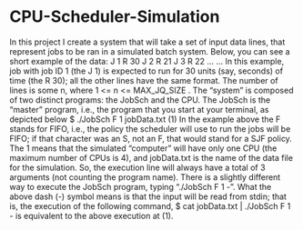 # CPU-Scheduler-Simulation

In this project I create a system that will take a set of input data lines, that represent
jobs to be ran in a simulated batch system. Below, you can see a short example of the data:
J 1 R 30
J 2 R 21
J 3 R 22
... ...
In this example, job with job ID 1 (the J 1) is expected to run for 30 units (say, seconds) of time (the R 30);
all the other lines have the same format. The number of lines is some n, where 1 <= n <= MAX_JQ_SIZE .
The “system” is composed of two distinct programs: the JobSch and the CPU. The JobSch is the
“master” program, i.e., the program that you start at your terminal, as depicted below 
$ ./JobSch F 1 jobData.txt (1)
In the example above the F stands for FIFO, i.e., the policy the scheduler will use to run the jobs will be
FIFO; if that character was an S, not an F, that would stand for a SJF policy. The 1 means that the simulated
“computer” will have only one CPU (the maximum number of CPUs is 4), and jobData.txt is
the name of the data file for the simulation. So, the execution line will always have a total of 3 arguments
(not counting the program name).
There is a slightly different way to execute the JobSch program, typing “./JobSch F 1 -”. What the
above dash (-) symbol means is that the input will be read from stdin; that is, the execution of the
following command,
$ cat jobData.txt | ./JobSch F 1 -
is equivalent to the above execution at (1).
